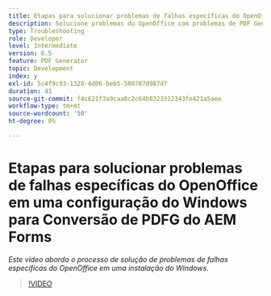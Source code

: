 ```yaml
---
title: Etapas para solucionar problemas de falhas específicas do OpenOffice em uma configuração do Windows
description: Solucione problemas do OpenOffice com problemas de PDF Generator na instalação do Windows.
type: Troubleshooting
role: Developer
level: Intermediate
version: 6.5
feature: PDF Generator
topic: Development
index: y
exl-id: 5c4f9c93-1328-4d06-beb5-500787d987d7
duration: 41
source-git-commit: f4c621f3a9caa8c2c64b8323312343fe421a5aee
workflow-type: tm+mt
source-wordcount: '50'
ht-degree: 0%

---
```


# Etapas para solucionar problemas de falhas específicas do OpenOffice em uma configuração do Windows para Conversão de PDFG do AEM Forms

*Este vídeo aborda o processo de solução de problemas de falhas específicas do OpenOffice em uma instalação do Windows.*

>[!VIDEO](https://video.tv.adobe.com/v/335481?quality=12&learn=on)

